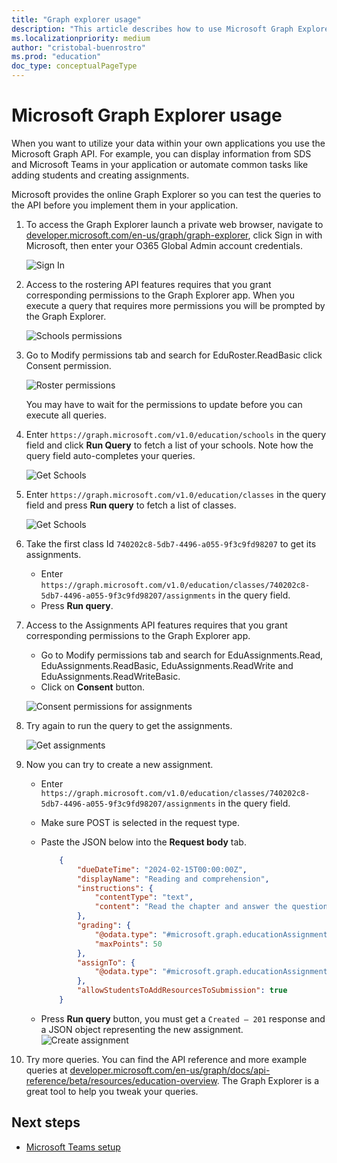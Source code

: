 ```yaml
---
title: "Graph explorer usage"
description: "This article describes how to use Microsoft Graph Explorer for API testing."
ms.localizationpriority: medium
author: "cristobal-buenrostro"
ms.prod: "education"
doc_type: conceptualPageType
---
```


# Microsoft Graph Explorer usage

When you want to utilize your data within your own applications you use the Microsoft Graph API. For example, you can display information from SDS and Microsoft Teams in your application or automate common tasks like adding students and creating assignments.

Microsoft provides the online Graph Explorer so you can test the queries to the API before you implement them in your application.

1. To access the Graph Explorer launch a private web browser, navigate to [developer.microsoft.com/en-us/graph/graph-explorer](https://developer.microsoft.com/en-us/graph/graph-explorer), click Sign in with Microsoft, then enter your O365 Global Admin account credentials.

   ![Sign In](./images/msgraph-onboarding/explorer1-signin.png)

2. Access to the rostering API features requires that you grant corresponding permissions to the Graph Explorer app. When you execute a query that requires more permissions you will be prompted by the Graph Explorer.

   ![Schools permissions](./images/msgraph-onboarding/explorer2-schools.png)

3. Go to Modify permissions tab and search for EduRoster.ReadBasic click Consent permission.

   ![Roster permissions](./images/msgraph-onboarding/explorer3-roster.png)

   You may have to wait for the permissions to update before you can execute all queries.

4. Enter `https://graph.microsoft.com/v1.0/education/schools` in the query field and click **Run Query** to fetch a list of your schools. Note how the query field auto-completes your queries.

   ![Get Schools](./images/msgraph-onboarding/explorer4-schoolsrun.png)

5. Enter `https://graph.microsoft.com/v1.0/education/classes` in the query field and press **Run query** to fetch a list of classes.

   ![Get Schools](./images/msgraph-onboarding/explorer5-classes.png)

6. Take the first class Id `740202c8-5db7-4496-a055-9f3c9fd98207` to get its assignments.
   - Enter `https://graph.microsoft.com/v1.0/education/classes/740202c8-5db7-4496-a055-9f3c9fd98207/assignments` in the query field.
   - Press **Run query**.

7. Access to the Assignments API features requires that you grant corresponding permissions to the Graph Explorer app.
   - Go to Modify permissions tab and search for EduAssignments.Read, EduAssignments.ReadBasic, EduAssignments.ReadWrite and EduAssignments.ReadWriteBasic.
   - Click on **Consent** button.

   ![Consent permissions for assignments](./images/msgraph-onboarding/explorer6-assignments.png)

8. Try again to run the query to get the assignments.

   ![Get assignments](./images/msgraph-onboarding/explorer7-assignmentsrun.png)

9. Now you can try to create a new assignment.
   - Enter `https://graph.microsoft.com/v1.0/education/classes/740202c8-5db7-4496-a055-9f3c9fd98207/assignments` in the query field.
   - Make sure POST is selected in the request type.
   - Paste the JSON below into the **Request body** tab.
        ```json
            {
                "dueDateTime": "2024-02-15T00:00:00Z",
                "displayName": "Reading and comprehension",
                "instructions": {
                    "contentType": "text",
                    "content": "Read the chapter and answer the questions"
                },
                "grading": {
                    "@odata.type": "#microsoft.graph.educationAssignmentPointsGradeType",
                    "maxPoints": 50
                },
                "assignTo": {
                    "@odata.type": "#microsoft.graph.educationAssignmentClassRecipient"
                },
                "allowStudentsToAddResourcesToSubmission": true
            }
        ```

    - Press **Run query** button, you must get a `Created – 201` response and a JSON object representing the new assignment.
      ![Create assignment](./images/msgraph-onboarding/explorer8-createassignment.png)

10. Try more queries. You can find the API reference and more example queries at [developer.microsoft.com/en-us/graph/docs/api-reference/beta/resources/education-overview](https://developer.microsoft.com/en-us/graph/docs/api-reference/beta/resources/education-overview).
    The Graph Explorer is a great tool to help you tweak your queries.

## Next steps

* [Microsoft Teams setup](/graph/msgraph-onboarding-msteams)